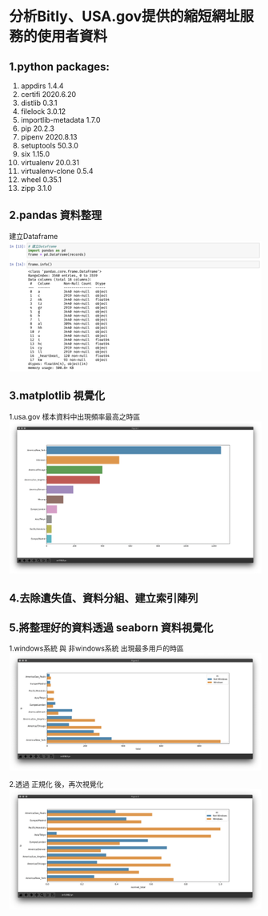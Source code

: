 # 分析Bitly、USA.gov提供的縮短網址服務的使用者資料

## 1.python packages:
1. appdirs            1.4.4
2. certifi            2020.6.20
3. distlib            0.3.1
4. filelock           3.0.12
5. importlib-metadata 1.7.0
6. pip                20.2.3
7. pipenv             2020.8.13
8. setuptools         50.3.0
9. six                1.15.0
10. virtualenv         20.0.31
11. virtualenv-clone   0.5.4
12. wheel              0.35.1
13. zipp               3.1.0

## 2.pandas 資料整理

建立Dataframe
![](./demo_images/pandas.png)

## 3.matplotlib 視覺化

1.usa.gov 樣本資料中出現頻率最高之時區
![](./demo_images/seaborn.png)

## 4.去除遺失值、資料分組、建立索引陣列

## 5.將整理好的資料透過 seaborn 資料視覺化

1.windows系統 與 非windows系統 出現最多用戶的時區
![](./demo_images/windows_users.png)


2.透過 正規化 後，再次視覺化
![](./demo_images/users_plt.png)